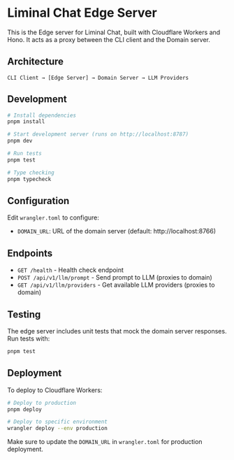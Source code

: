 # Liminal Chat Edge Server

This is the Edge server for Liminal Chat, built with Cloudflare Workers and Hono. It acts as a proxy between the CLI client and the Domain server.

## Architecture

```
CLI Client → [Edge Server] → Domain Server → LLM Providers
```

## Development

```bash
# Install dependencies
pnpm install

# Start development server (runs on http://localhost:8787)
pnpm dev

# Run tests
pnpm test

# Type checking
pnpm typecheck
```

## Configuration

Edit `wrangler.toml` to configure:
- `DOMAIN_URL`: URL of the domain server (default: http://localhost:8766)

## Endpoints

- `GET /health` - Health check endpoint
- `POST /api/v1/llm/prompt` - Send prompt to LLM (proxies to domain)
- `GET /api/v1/llm/providers` - Get available LLM providers (proxies to domain)

## Testing

The edge server includes unit tests that mock the domain server responses. Run tests with:

```bash
pnpm test
```

## Deployment

To deploy to Cloudflare Workers:

```bash
# Deploy to production
pnpm deploy

# Deploy to specific environment
wrangler deploy --env production
```

Make sure to update the `DOMAIN_URL` in `wrangler.toml` for production deployment.